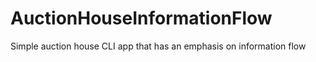 # AuctionHouseInformationFlow
Simple auction house CLI app that has an emphasis on information flow
